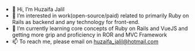 - 👋 Hi, I’m Huzaifa Jalil
- 👀 I’m interested in work(open-source/paid) related to primarily Ruby on Rails as backend and any technology for front-end.
- 🌱 I’m currently learning core concepts of Ruby on Rails and VueJS and getting more grip and proficiency in ROR and MVC Framework
- 📫 To reach me, please email on huzaifa_jalil@hotmail.com

<!---
HuzaifaJalil98/HuzaifaJalil98 is a ✨ special ✨ repository because its `README.md` (this file) appears on your GitHub profile.
You can click the Preview link to take a look at your changes.
--->
